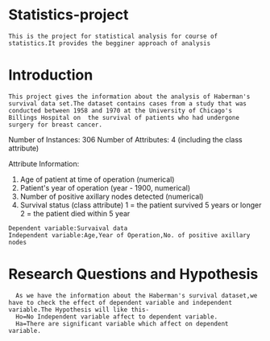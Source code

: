  # Statistics-project
    This is the project for statistical analysis for course of statistics.It provides the begginer approach of analysis
 # Introduction
    This project gives the information about the analysis of Haberman's survival data set.The dataset contains cases from a study that was conducted between 1958 and 1970 at the University of Chicago's Billings Hospital on  the survival of patients who had undergone surgery for breast cancer.
    
  Number of Instances: 306
  Number of Attributes: 4 (including the class attribute)
 
 Attribute Information:
   1. Age of patient at time of operation (numerical)
   2. Patient's year of operation (year - 1900, numerical)
   3. Number of positive axillary nodes detected (numerical)
   4. Survival status (class attribute)
         1 = the patient survived 5 years or longer
         2 = the patient died within 5 year
         
    Dependent variable:Survaival data
    Independent variable:Age,Year of Operation,No. of positive axillary nodes
    
# Research Questions and Hypothesis
      As we have the information about the Haberman's survival dataset,we have to check the effect of dependent variable and independent variable.The Hypothesis will like this-
      Ho=No Independent variable affect to dependent variable. 
      Ha=There are significant variable which affect on dependent variable.
      
     
